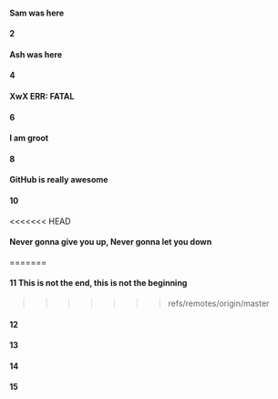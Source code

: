 #### Sam was here
#### 2
#### Ash was here
#### 4
#### XwX ERR: FATAL
#### 6
#### I am groot
#### 8
#### GitHub is really awesome
#### 10
<<<<<<< HEAD
#### Never gonna give you up, Never gonna let you down
=======
#### 11 This is not the end, this is not the beginning
>>>>>>> refs/remotes/origin/master
#### 12
#### 13
#### 14
#### 15